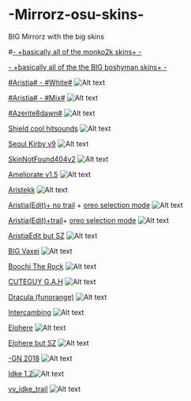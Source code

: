 # -Mirrorz-osu-skins-

BIG Mirrorz with the big skins


#[- +basically all of the monko2k skins+ -](https://monko2k.xyz/skins)

[- +basically all of the the BIG boshyman skins+ -](https://docs.google.com/spreadsheets/d/1QR9RgX_AGZZUHCthCOZGXrIjiNU0tqcIo0X-yBjt-98/edit#gid=0)










[#Aristia# - #White#](https://mega.nz/file/3CR10YLY#WrhKxXepeVhSauqRY2Xflscags5w9cqncVKXdlH0esY)
![Alt text](https://i.imgur.com/9mREp6X.png://full/path/to/img.jpg "Optional title")



[#Aristia# - #Mix#](https://mega.nz/file/SeZA2SqS#ttnDGGKK5q-gIDFKfY5NOnS94yMC5Wdx24WWReD9Kl0)
![Alt text](https://i.imgur.com/KgORmxZ.png://full/path/to/img.jpg "Optional title")



[#Azerite8dawn#](http://www.mediafire.com/file/igdja1s7gberzck/%2523Azerite_%2528osu_player84%2529_%25232.osk/file)
![Alt text](https://i.imgur.com/oPTCmOn.png/KgORmxZ.png://full/path/to/img.jpg "Optional title")



[Shield cool hitsounds](https://drive.google.com/file/d/1lluh-sODyZjd4Ii67ZkDozR98omxOair/view)
![Alt text](https://i.imgur.com/99HrbBJ.png://full/path/to/img.jpg "Optional title")



[Seoul Kirby v9](https://www.mediafire.com/file/muj1vncr1msalgr/-+_Seoul_v9_Personal_Skin_Kirby.osk/file)
![Alt text](https://i.imgur.com/1mFYHVW.png://full/path/to/img.jpg "Optional title")



[SkinNotFound404v2](https://www.mediafire.com/file/xntqi7ms52y2e61/404_SkinNotFound_v2.osk/file)
![Alt text](https://i.imgur.com/72z92Hb.png://full/path/to/img.jpg "Optional title")



[Ameliorate v1.5](https://drive.google.com/file/d/1fUAjD_0jVKrObaHUCw7orqnwhXfsBa6n/view)
![Alt text](https://i.imgur.com/ftiTRE1.png://full/path/to/img.jpg "Optional title")




[Aristekk](https://mega.nz/file/Cq5FEK7A#8-GUO9q9UDmgaPh4maFex1C3AEonL0AKBFrBPnPf0T0)
![Alt text](https://i.imgur.com/CtYHngX.png://full/path/to/img.jpg "Optional title")



[Aristia(Edit)+ no trail](https://www.mediafire.com/file/wxh5t1xfa3kpncd/Aristia%2528Edit%2529.osk/file) + [oreo selection mode](https://www.mediafire.com/file/5mm0bt6f4chsbuv/selection-mode@2x.png/file)
![Alt text](https://i.imgur.com/aXU75Uv.png://full/path/to/img.jpg "Optional title")



[Aristia(Edit)+trail](https://www.mediafire.com/file/fmmuq6020lb8sda/Aristia%2528Edit%2529+trail.osk/file)+ [oreo selection mode](https://www.mediafire.com/file/5mm0bt6f4chsbuv/selection-mode@2x.png/file)
![Alt text](https://i.imgur.com/MovwB4i.png://full/path/to/img.jpg "Optional title")



[AristiaEdit but SZ](https://github.com/rudj-skinhub/woal/raw/tyfh/lifeline/AristiaEdit%20but%20SZ.osk)
![Alt text](https://i.imgur.com/OxhQoo3.png://full/path/to/img.jpg "Optional title")



[BIG Vaxei](https://joofixd.s-ul.eu/Idc2Mdek)
![Alt text](https://i.imgur.com/dJ5Xdgc.png://full/path/to/img.jpg "Optional title")



[Boochi The Rock](https://drive.google.com/file/d/1iWg4mj1NwcPTMoDtLP7GT6ZreVbroq6g/view)
![Alt text](https://i.imgur.com/wmKLEfP.png://full/path/to/img.jpg "Optional title")



[CUTEGUY G.A.H](https://www.mediafire.com/file/k51zrq9bhby8u31/CUTEGUY_G.A.H.osk/file)
![Alt text](https://i.imgur.com/IOyPyEu.png://full/path/to/img.jpg "Optional title")



[Dracula (funorange)](https://joofixd.s-ul.eu/2JwFiizy)
![Alt text](https://i.imgur.com/wdlI6N1.png://full/path/to/img.jpg "Optional title")



[Intercambing](https://mega.nz/file/9Sg0nIKT#9GdSB4Z9TaaUmP4k8SblS2Vgwkb5v8hnHilBbW8GoDI)
![Alt text](https://i.imgur.com/jEKb0CI.png://full/path/to/img.jpg "Optional title")



[Elohere](https://melonsoda0730.s-ul.eu/GmiyXtwx)
![Alt text](https://i.imgur.com/Izfpgxe.png://full/path/to/img.jpg "Optional title")



[Elohere but SZ](https://github.com/rudj-skinhub/woal/raw/tyfh/lifeline/elohere%20but%20SZ.osk)
![Alt text](https://i.imgur.com/mOzNyt9.png://full/path/to/img.jpg "Optional title")



[-GN 2018](https://osuskins.net/skin/nrnkSwg)
![Alt text](https://i.imgur.com/VezLorq.png://full/path/to/img.jpg "Optional title")



[Idke 1.2](https://drive.google.com/drive/folders/1cILC3sDDPapW4Wedt5z9z7L5ZLrZsZ8x)![Alt text](https://i.imgur.com/9fml51j.png://full/path/to/img.jpg "Optional title")




[vv_idke_trail](https://www.mediafire.com/file/5g81w12zq3w39kf/vv_idke_trail.osk/file)
![Alt text](https://i.imgur.com/nrKnt7m.png://full/path/to/img.jpg "Optional title")
